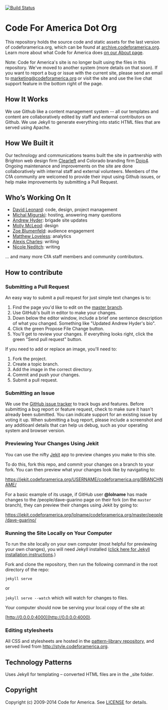 [![Build Status](https://travis-ci.org/codeforamerica/codeforamerica.org.png?branch=master)](https://travis-ci.org/codeforamerica/codeforamerica.org)

Code For America Dot Org
========================

This repository holds the source code and static assets for the last version of codeforamerica.org, which can be found at [archive.codeforamerica.org](https://www.codeforamerica.org). Learn more about what Code for America does [on our About page](https://www.codeforamerica.org/about/).

Note: Code for America's site is no longer built using the files in this repository. We've moved to another system (more details on that soon). If you want to report a bug or issue with the current site, please send an email to [marketing@codeforamerica.org](mailto:marketing@codeforamerica.org) or visit the site and use the live chat support feature in the bottom right of the page.

How It Works
--------

We use Github like a content management system -- all our templates and content are collaboratively edited by staff and external contributors on Github. We use Jekyll to generate everything into static HTML files that are served using Apache.

How We Built it
--------

Our technology and communications teams built the site in partnership with Brighton web design firm [Clearleft](http://clearleft.com/) and Colorado branding firm [Dojo4](http://dojo4.com/). Ongoing maintenance and improvements on the site are done collaboratively with internal staff and external volunteers. Members of the CfA community are welcomed to provide their input using Github issues, or help make improvements by submitting a Pull Request.

Who’s Working On It
--------

* [David Leonard](https://www.codeforamerica.org/people/david-leonard): code, design, project management
* [Michal Migurski](https://www.codeforamerica.org/people/michal-migurski): hosting, answering many questions
* [Andrew Hyder](https://www.codeforamerica.org/people/andrew-hyder): brigade site updates
* [Molly McLeod](https://www.codeforamerica.org/people/molly-mcleod): design
* [Zoe Blumenfeld](https://www.codeforamerica.org/people/zoe-blumenfeld): audience engagement
* [Matthew Loveless](https://www.codeforamerica.org/people/matthew-loveless): analytics
* [Alexis Charles](https://www.codeforamerica.org/people/alexis-charles): writing
* [Nicole Neditch](https://www.codeforamerica.org/people/nicole-neditch): writing

... and many more CfA staff members and community contributors.

How to contribute
--------

### <a name="pulls"></a>Submitting a Pull Request

An easy way to submit a pull request for just simple text changes is to:

1. Find the page you'd like to edit on the [master branch](https://github.com/codeforamerica/codeforamerica.org/).
2. Use GitHub's built in editor to make your changes.
3. Down below the editor window, include a brief one sentence description of what you changed. Something like "Updated Andrew Hyder's bio".
4. Click the green Propose File Change button.  
5. You'll get to review your changes. If everything looks right, click the green "Send pull request" button.

If you need to add or replace an image, you'll need to:

1. Fork the project.
2. Create a topic branch.
3. Add the image in the correct directory.
4. Commit and push your changes.
5. Submit a pull request.

### <a name="issues"></a>Submitting an Issue

We use the [GitHub issue tracker](https://github.com/codeforamerica/codeforamerica.org/issues) to track bugs and features. Before
submitting a bug report or feature request, check to make sure it hasn't
already been submitted. You can indicate support for an existing issue by
voting it up. When submitting a bug report, please include a screenshot and any additioanl details that can help us debug, such as your operating system and browser version.

### Previewing Your Changes Using Jekit

You can use the nifty [Jekit](https://jekit.codeforamerica.org/) app to preview changes you make to this site.

To do this, fork this repo, and commit your changes on a branch to your fork. You can then preview what your changes look like by navigating to:

https://jekit.codeforamerica.org/USERNAME/codeforamerica.org/BRANCHNAME/

For a basic example of its usage, if GitHub user **@lolname** has made changes to the /people/dave-guarino page on their fork (on the `master` branch), they can preview their changes using Jekit by going to:

https://jekit.codeforamerica.org/lolname/codeforamerica.org/master/people/dave-guarino/

### Running the Site Locally on Your Computer

To run the site locally on your own computer (most helpful for previewing your own changes), you will need Jekyll installed ([click here for Jekyll installation instructions](https://github.com/codeforamerica/howto/blob/master/Jekyll.md).)

Fork and clone the repository, then run the following command in the root directory of the repo:

`jekyll serve`

or

`jekyll serve --watch` which will watch for changes to files.

Your computer should now be serving your local copy of the site at:

[http://0.0.0.0:4000](http://0.0.0.0:4000).

### Editing stylesheets

All CSS and stylesheets are hosted in the [pattern-library repository](https://github.com/codeforamerica/pattern-library), and served lived from http://style.codeforamerica.org.

Technology Patterns
--------

Uses Jekyll for templating – converted HTML files are in the _site folder.

<a name="copyright"></a>Copyright
--------

Copyright (c) 2009-2014 Code for America. See [LICENSE](https://github.com/codeforamerica/codeforamerica.org/blob/master/LICENSE) for details.
